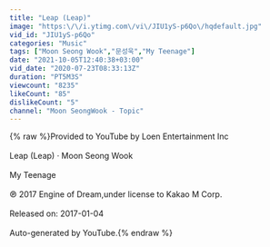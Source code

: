 ```yaml
---
title: "Leap (Leap)"
image: "https:\/\/i.ytimg.com\/vi\/JIU1yS-p6Qo\/hqdefault.jpg"
vid_id: "JIU1yS-p6Qo"
categories: "Music"
tags: ["Moon Seong Wook","문성욱","My Teenage"]
date: "2021-10-05T12:40:38+03:00"
vid_date: "2020-07-23T08:33:13Z"
duration: "PT5M3S"
viewcount: "8235"
likeCount: "85"
dislikeCount: "5"
channel: "Moon SeongWook - Topic"
---
```

{% raw %}Provided to YouTube by Loen Entertainment Inc<br /><br />Leap (Leap) · Moon Seong Wook<br /><br />My Teenage<br /><br />℗ 2017 Engine of Dream,under license to Kakao M Corp.<br /><br />Released on: 2017-01-04<br /><br />Auto-generated by YouTube.{% endraw %}
